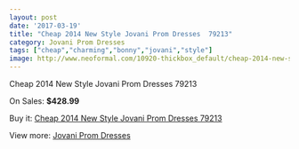 ```yaml
---
layout: post
date: '2017-03-19'
title: "Cheap 2014 New Style Jovani Prom Dresses  79213"
category: Jovani Prom Dresses
tags: ["cheap","charming","bonny","jovani","style"]
image: http://www.neoformal.com/10920-thickbox_default/cheap-2014-new-style-jovani-prom-dresses-79213.jpg
---
```

Cheap 2014 New Style Jovani Prom Dresses  79213

On Sales: **$428.99**
<a href="https://www.neoformal.com/en/jovani-prom-dresses-2014/3868-cheap-2014-new-style-jovani-prom-dresses-79213.html"><amp-img layout="responsive" width="600" height="600" src="//www.neoformal.com/10920-thickbox_default/cheap-2014-new-style-jovani-prom-dresses-79213.jpg" alt="Cheap 2014 New Style Jovani Prom Dresses  79213 0" /></a>
<a href="https://www.neoformal.com/en/jovani-prom-dresses-2014/3868-cheap-2014-new-style-jovani-prom-dresses-79213.html"><amp-img layout="responsive" width="600" height="600" src="//www.neoformal.com/10921-thickbox_default/cheap-2014-new-style-jovani-prom-dresses-79213.jpg" alt="Cheap 2014 New Style Jovani Prom Dresses  79213 1" /></a>

Buy it: [Cheap 2014 New Style Jovani Prom Dresses  79213](https://www.neoformal.com/en/jovani-prom-dresses-2014/3868-cheap-2014-new-style-jovani-prom-dresses-79213.html "Cheap 2014 New Style Jovani Prom Dresses  79213")

View more: [Jovani Prom Dresses](https://www.neoformal.com/en/53-jovani-prom-dresses-2014 "Jovani Prom Dresses")